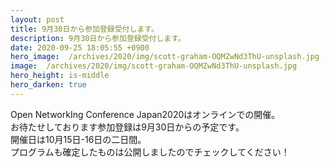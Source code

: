 ```yaml
---
layout: post
title: 9月30日から参加登録受付します。
description: 9月30日から参加登録受付します。
date: 2020-09-25 18:05:55 +0900
hero_image:  /archives/2020/img/scott-graham-OQMZwNd3ThU-unsplash.jpg
image:  /archives/2020/img/scott-graham-OQMZwNd3ThU-unsplash.jpg
hero_height: is-middle
hero_darken: true
---
```

Open NetworkIng Conference Japan2020はオンラインでの開催。<br />
お待たせしております参加登録は9月30日からの予定です。<br />
開催日は10月15日-16日の二日間。<br />
プログラムも確定したものは公開しましたのでチェックしてください！